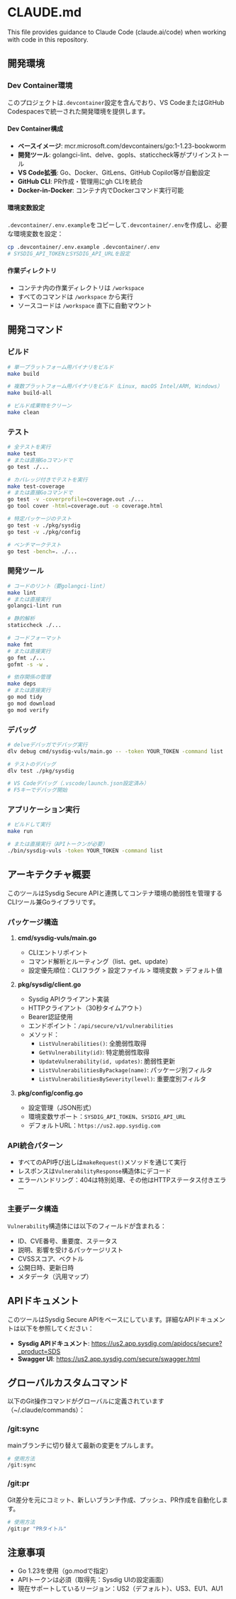 # CLAUDE.md

This file provides guidance to Claude Code (claude.ai/code) when working with code in this repository.

## 開発環境

### Dev Container環境
このプロジェクトは`.devcontainer`設定を含んでおり、VS CodeまたはGitHub Codespacesで統一された開発環境を提供します。

#### Dev Container構成
- **ベースイメージ**: mcr.microsoft.com/devcontainers/go:1-1.23-bookworm
- **開発ツール**: golangci-lint、delve、gopls、staticcheck等がプリインストール
- **VS Code拡張**: Go、Docker、GitLens、GitHub Copilot等が自動設定
- **GitHub CLI**: PR作成・管理用にgh CLIを統合
- **Docker-in-Docker**: コンテナ内でDockerコマンド実行可能

#### 環境変数設定
`.devcontainer/.env.example`をコピーして`.devcontainer/.env`を作成し、必要な環境変数を設定：
```bash
cp .devcontainer/.env.example .devcontainer/.env
# SYSDIG_API_TOKENとSYSDIG_API_URLを設定
```

#### 作業ディレクトリ
- コンテナ内の作業ディレクトリは `/workspace`
- すべてのコマンドは `/workspace` から実行
- ソースコードは `/workspace` 直下に自動マウント

## 開発コマンド

### ビルド
```bash
# 単一プラットフォーム用バイナリをビルド
make build

# 複数プラットフォーム用バイナリをビルド（Linux, macOS Intel/ARM, Windows）
make build-all

# ビルド成果物をクリーン
make clean
```

### テスト
```bash
# 全テストを実行
make test
# または直接Goコマンドで
go test ./...

# カバレッジ付きでテストを実行
make test-coverage
# または直接Goコマンドで
go test -v -coverprofile=coverage.out ./...
go tool cover -html=coverage.out -o coverage.html

# 特定パッケージのテスト
go test -v ./pkg/sysdig
go test -v ./pkg/config

# ベンチマークテスト
go test -bench=. ./...
```

### 開発ツール
```bash
# コードのリント（要golangci-lint）
make lint
# または直接実行
golangci-lint run

# 静的解析
staticcheck ./...

# コードフォーマット
make fmt
# または直接実行
go fmt ./...
gofmt -s -w .

# 依存関係の管理
make deps
# または直接実行
go mod tidy
go mod download
go mod verify
```

### デバッグ
```bash
# delveデバッガでデバッグ実行
dlv debug cmd/sysdig-vuls/main.go -- -token YOUR_TOKEN -command list

# テストのデバッグ
dlv test ./pkg/sysdig

# VS Codeデバッグ（.vscode/launch.json設定済み）
# F5キーでデバッグ開始
```

### アプリケーション実行
```bash
# ビルドして実行
make run

# または直接実行（APIトークンが必要）
./bin/sysdig-vuls -token YOUR_TOKEN -command list
```

## アーキテクチャ概要

このツールはSysdig Secure APIと連携してコンテナ環境の脆弱性を管理するCLIツール兼Goライブラリです。

### パッケージ構造

1. **cmd/sysdig-vuls/main.go**
   - CLIエントリポイント
   - コマンド解析とルーティング（list、get、update）
   - 設定優先順位：CLIフラグ > 設定ファイル > 環境変数 > デフォルト値

2. **pkg/sysdig/client.go**
   - Sysdig APIクライアント実装
   - HTTPクライアント（30秒タイムアウト）
   - Bearer認証使用
   - エンドポイント：`/api/secure/v1/vulnerabilities`
   - メソッド：
     - `ListVulnerabilities()`: 全脆弱性取得
     - `GetVulnerability(id)`: 特定脆弱性取得
     - `UpdateVulnerability(id, updates)`: 脆弱性更新
     - `ListVulnerabilitiesByPackage(name)`: パッケージ別フィルタ
     - `ListVulnerabilitiesBySeverity(level)`: 重要度別フィルタ

3. **pkg/config/config.go**
   - 設定管理（JSON形式）
   - 環境変数サポート：`SYSDIG_API_TOKEN`、`SYSDIG_API_URL`
   - デフォルトURL：`https://us2.app.sysdig.com`

### API統合パターン

- すべてのAPI呼び出しは`makeRequest()`メソッドを通じて実行
- レスポンスは`VulnerabilityResponse`構造体にデコード
- エラーハンドリング：404は特別処理、その他はHTTPステータス付きエラー

### 主要データ構造

`Vulnerability`構造体には以下のフィールドが含まれる：
- ID、CVE番号、重要度、ステータス
- 説明、影響を受けるパッケージリスト
- CVSSスコア、ベクトル
- 公開日時、更新日時
- メタデータ（汎用マップ）

## APIドキュメント

このツールはSysdig Secure APIをベースにしています。詳細なAPIドキュメントは以下を参照してください：

- **Sysdig APIドキュメント**: https://us2.app.sysdig.com/apidocs/secure?_product=SDS
- **Swagger UI**: https://us2.app.sysdig.com/secure/swagger.html

## グローバルカスタムコマンド

以下のGit操作コマンドがグローバルに定義されています（~/.claude/commands）：

### /git:sync
mainブランチに切り替えて最新の変更をプルします。
```bash
# 使用方法
/git:sync
```

### /git:pr
Git差分を元にコミット、新しいブランチ作成、プッシュ、PR作成を自動化します。
```bash
# 使用方法
/git:pr "PRタイトル"
```

## 注意事項

- Go 1.23を使用（go.modで指定）
- APIトークンは必須（取得先：Sysdig UIの設定画面）
- 現在サポートしているリージョン：US2（デフォルト）、US3、EU1、AU1